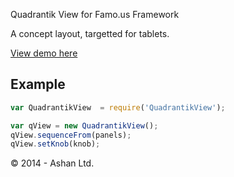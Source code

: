 Quadrantik View for Famo.us Framework

A concept layout, targetted for tablets.

[View demo here](https://rawgit.com/LeXXik/famous-quadrantik/master/examples/demo/index.html)

## Example
```javascript
var QuadrantikView  = require('QuadrantikView');

var qView = new QuadrantikView();
qView.sequenceFrom(panels);
qView.setKnob(knob);
```

© 2014 - Ashan Ltd.